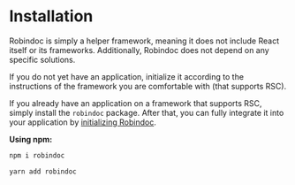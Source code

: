 # Installation

Robindoc is simply a helper framework, meaning it does not include React itself or its frameworks. Additionally, Robindoc does not depend on any specific solutions.

If you do not yet have an application, initialize it according to the instructions of the framework you are comfortable with (that supports RSC).

If you already have an application on a framework that supports RSC, simply install the `robindoc` package. After that, you can fully integrate it into your application by [initializing Robindoc](./initialization.md).

**Using npm:**

```bash switcher tab="npm"
npm i robindoc
```

```bash switcher tab="yarn"
yarn add robindoc
```
